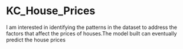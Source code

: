 # KC_House_Prices

I am interested in identifying the patterns in the dataset to address the factors
that affect the prices of houses.The model built can eventually predict the house prices

